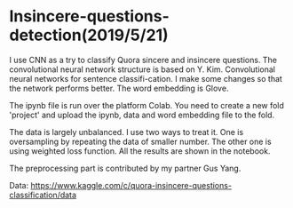 # Insincere-questions-detection(2019/5/21)
I use CNN as a try to classify Quora sincere and insincere questions. The convolutional neural network structure is based on Y. Kim. Convolutional neural networks for sentence classifi-cation. I make some changes so that the network performs better. The word embedding is Glove. 

The ipynb file is run over the platform Colab. You need to create a new fold 'project' and upload the ipynb, data and word embedding file to the fold.

The data is largely unbalanced. I use two ways to treat it. One is oversampling by repeating the data of smaller number. The other one is using weighted loss function. All the results are shown in the notebook.

The preprocessing part is contributed by my partner Gus Yang.

Data: https://www.kaggle.com/c/quora-insincere-questions-classification/data
